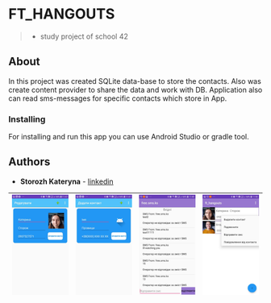 # FT_HANGOUTS

> - study project of school 42

## About

In this project was created SQLite data-base to store the contacts. Also was create content provider to  share the data and work with DB. Application also can read sms-messages for specific contacts which store in App.


### Installing

For installing and run this app you can use Android Studio or gradle tool.

## Authors

* **Storozh Kateryna** - [linkedin](https://www.linkedin.com/in/zhovta1kateryna/)

| ![SCREEN1](https://github.com/Komachka/ft_hangouts/blob/master/screens/Screenshot_20181023-114720_ft_hangouts.jpg) | ![SCREEN2](https://github.com/Komachka/ft_hangouts/blob/master/screens/Screenshot_20181023-114730_ft_hangouts.jpg) | ![SCREEN3](https://github.com/Komachka/ft_hangouts/blob/master/screens/Screenshot_20181023-114957_ft_hangouts.jpg) | ![SCREEN4](https://github.com/Komachka/ft_hangouts/blob/master/screens/Screenshot_20181023-115019_ft_hangouts.jpg) |
|---|---|---|---|
